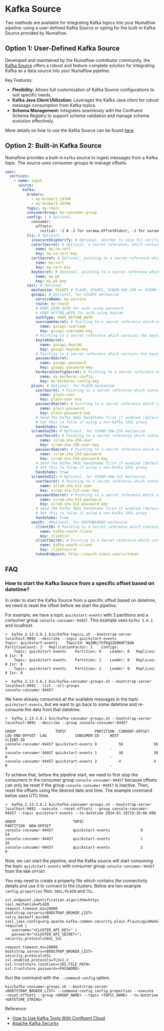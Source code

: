 # Kafka Source

Two methods are available for integrating Kafka topics into your Numaflow pipeline:
using a user-defined Kafka Source or opting for the built-in Kafka Source provided by Numaflow.

## Option 1: User-Defined Kafka Source

Developed and maintained by the Numaflow contributor community,
the [Kafka Source](https://github.com/numaproj-contrib/kafka-java) offers a robust and feature-complete solution
for integrating Kafka as a data source into your Numaflow pipeline.

Key Features:

* **Flexibility:** Allows full customization of Kafka Source configurations to suit specific needs.
* **Kafka Java Client Utilization:** Leverages the Kafka Java client for robust message consumption from Kafka topics.
* **Schema Management:** Integrates seamlessly with the Confluent Schema Registry to support schema validation and manage schema evolution effectively.

More details on how to use the Kafka Source can be found [here](https://github.com/numaproj-contrib/kafka-java/blob/main/README.md#read-data-from-kafka).

## Option 2: Built-in Kafka Source

Numaflow provides a built-in `Kafka` source to ingest messages from a Kafka topic. The source uses consumer-groups to manage offsets.

```yaml
spec:
  vertices:
    - name: input
      source:
        kafka:
          brokers:
            - my-broker1:19700
            - my-broker2:19700
          topic: my-topic
          consumerGroup: my-consumer-group
          config: | # Optional.
            consumer:
              offsets:
                initial: -2 # -2 for sarama.OffsetOldest, -1 for sarama.OffsetNewest. Default to sarama.OffsetNewest.
          tls: # Optional.
            insecureSkipVerify: # Optional, whether to skip TLS verification. Default to false.
            caCertSecret: # Optional, a secret reference, which contains the CA Cert.
              name: my-ca-cert
              key: my-ca-cert-key
            certSecret: # Optional, pointing to a secret reference which contains the Cert.
              name: my-cert
              key: my-cert-key
            keySecret: # Optional, pointing to a secret reference which contains the Private Key.
              name: my-pk
              key: my-pk-key
          sasl: # Optional
            mechanism: GSSAPI # PLAIN, GSSAPI, SCRAM-SHA-256 or SCRAM-SHA-512, other mechanisms not supported
            gssapi: # Optional, for GSSAPI mechanism
              serviceName: my-service
              realm: my-realm
              # KRB5_USER_AUTH for auth using password
              # KRB5_KEYTAB_AUTH for auth using keytab
              authType: KRB5_KEYTAB_AUTH 
              usernameSecret: # Pointing to a secret reference which contains the username
                name: gssapi-username
                key: gssapi-username-key
              # Pointing to a secret reference which contains the keytab (authType: KRB5_KEYTAB_AUTH)
              keytabSecret: 
                name: gssapi-keytab
                key: gssapi-keytab-key
              # Pointing to a secret reference which contains the keytab (authType: KRB5_USER_AUTH)
              passwordSecret: 
                name: gssapi-password
                key: gssapi-password-key
              kerberosConfigSecret: # Pointing to a secret reference which contains the kerberos config
                name: my-kerberos-config
                key: my-kerberos-config-key
            plain: # Optional, for PLAIN mechanism
              userSecret: # Pointing to a secret reference which contains the user
                name: plain-user
                key: plain-user-key
              passwordSecret: # Pointing to a secret reference which contains the password
                name: plain-password
                key: plain-password-key
              # Send the Kafka SASL handshake first if enabled (defaults to true)
              # Set this to false if using a non-Kafka SASL proxy
              handshake: true 
            scramsha256: # Optional, for SCRAM-SHA-256 mechanism
              userSecret: # Pointing to a secret reference which contains the user
                name: scram-sha-256-user
                key: scram-sha-256-user-key
              passwordSecret: # Pointing to a secret reference which contains the password
                name: scram-sha-256-password
                key: scram-sha-256-password-key
              # Send the Kafka SASL handshake first if enabled (defaults to true)
              # Set this to false if using a non-Kafka SASL proxy
              handshake: true 
            scramsha512: # Optional, for SCRAM-SHA-512 mechanism
              userSecret: # Pointing to a secret reference which contains the user
                name: scram-sha-512-user
                key: scram-sha-512-user-key
              passwordSecret: # Pointing to a secret reference which contains the password
                name: scram-sha-512-password
                key: scram-sha-512-password-key
              # Send the Kafka SASL handshake first if enabled (defaults to true)
              # Set this to false if using a non-Kafka SASL proxy
              handshake: true
            oauth:  #Optional, for OAUTHBEARER mechanism
              clientID: # Pointing to a secret reference which contains the client id
                name: kafka-oauth-client
                key: clientid 
              clientSecret: # Pointing to a secret reference which contains the client secret
                name: kafka-oauth-client
                key: clientsecret 
              tokenEndpoint: https://oauth-token.com/v1/token
```

## FAQ
### How to start the Kafka Source from a specific offset based on datetime?
In order to start the Kafka Source from a specific offset based on datetime, we need to reset the offset before we start the pipeline.

For example, we have a topic `quickstart-events` with 3 partitions and a consumer group `console-consumer-94457`. This example uses `Kafka 3.6.1` and localhost.
```shell
➜  kafka_2.13-3.6.1 bin/kafka-topics.sh --bootstrap-server localhost:9092 --describe --topic quickstart-events            
Topic: quickstart-events	TopicId: WqIN6j7hTQqGZUQWdF7AdA	PartitionCount: 3	ReplicationFactor: 1	Configs: 
	Topic: quickstart-events	Partition: 0	Leader: 0	Replicas: 0	Isr: 0
	Topic: quickstart-events	Partition: 1	Leader: 0	Replicas: 0	Isr: 0
	Topic: quickstart-events	Partition: 2	Leader: 0	Replicas: 0	Isr: 0
```
```shell
➜  kafka_2.13-3.6.1 bin/kafka-consumer-groups.sh --bootstrap-server localhost:9092 --list --all-groups                                                                                                     
console-consumer-94457
```
We have already consumed all the available messages in the topic `quickstart-events`, but we want to go back to some datetime and re-consume the data from that datetime.
```shell
➜  kafka_2.13-3.6.1 bin/kafka-consumer-groups.sh --bootstrap-server localhost:9092 --describe --group console-consumer-94457                          

GROUP                  TOPIC             PARTITION  CURRENT-OFFSET  LOG-END-OFFSET  LAG             CONSUMER-ID     HOST            CLIENT-ID
console-consumer-94457 quickstart-events 0          56              56              0               -               -               -
console-consumer-94457 quickstart-events 1          38              38              0               -               -               -
console-consumer-94457 quickstart-events 2          4               4               0               -               -               -
```
To achieve that, before the pipeline start, we need to first stop the consumers in the consumer group `console-consumer-94457` because offsets can only be reset if the group `console-consumer-94457` is inactive. Then, reset the offsets using the desired date and time. The example command below uses UTC time.
```shell
➜  kafka_2.13-3.6.1 bin/kafka-consumer-groups.sh --bootstrap-server localhost:9092 --execute --reset-offsets --group console-consumer-94457 --topic quickstart-events --to-datetime 2024-01-19T19:26:00.000

GROUP                          TOPIC                          PARTITION  NEW-OFFSET     
console-consumer-94457         quickstart-events              0          54             
console-consumer-94457         quickstart-events              1          26             
console-consumer-94457         quickstart-events              2          0 
```
Now, we can start the pipeline, and the Kafka source will start consuming the topic `quickstart-events` with consumer group `console-consumer-94457` from the `NEW-OFFSET`.

You may need to create a property file which contains the connectivity details and use it to connect to the clusters. Below are two example `config.properties` files: `SASL/PLAIN` and `TSL`.
```text
ssl.endpoint.identification.algorithm=https
sasl.mechanism=PLAIN
request.timeout.ms=20000
bootstrap.servers=<BOOSTRAP_BROKER_LIST>
retry.backoff.ms=500
sasl.jaas.config=org.apache.kafka.common.security.plain.PlainLoginModule required \
   username="<CLUSTER_API_KEY>" \
   password="<CLUSTER_API_SECRET>";
security.protocol=SASL_SSL
```
```text
request.timeout.ms=20000
bootstrap.servers=<BOOSTRAP_BROKER_LIST>
security.protocol=SSL
ssl.enabled.protocols=TLSv1.2
ssl.truststore.location=<JKS_FILE_PATH>
ssl.truststore.password=<PASSWORD>
```
Run the command with the `--command-config` option.
```shell
bin/kafka-consumer-groups.sh --bootstrap-server <BOOTSTRAP_BROKER_LIST> --command-config config.properties --execute --reset-offsets --group <GROUP_NAME> --topic <TOPIC_NAME> --to-datetime <DATETIME_STRING>
```

Reference:
- [How to Use Kafka Tools With Confluent Cloud](https://docs.confluent.io/kafka/operations-tools/use-kafka-tools-ccloud.html#create-a-configuration-file)
- [Apache Kafka Security](https://kafka.apache.org/documentation/#security)